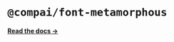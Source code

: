 # `@compai/font-metamorphous`

[**Read the docs &rarr;**](https://components.ai/docs/typefaces/metamorphous)
